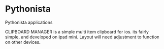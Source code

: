 # Pythonista
Pythonista applications


CLIPBOARD MANAGER is a simple multi item clipboard for ios. its fairly simple, and developed on ipad mini.
Layout will need adjustment to function on other devices.

